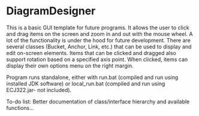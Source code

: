 # DiagramDesigner

This is a basic GUI template for future programs. It allows the user to click and drag items on the screen and zoom in and out with the mouse wheel. A lot of the functionality is under the hood for future development. There are several classes (Bucket, Anchor, Link, etc.) that can be used to display and edit on-screen elements. Items that can be clicked and dragged also support rotation based on a specified axis point. When clicked, items can display their own options menu on the right margin.

Program runs standalone, either with run.bat (compiled and run using installed JDK software) or local_run.bat (compiled and run using ECJ322.jar- not included).

To-do list:
Better documentation of class/interface hierarchy and available functions...